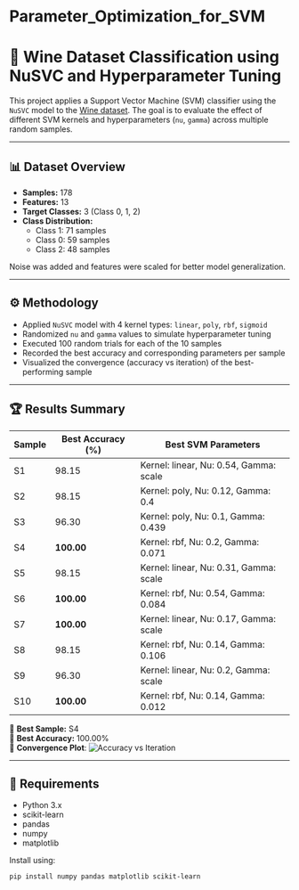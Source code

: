 # Parameter_Optimization_for_SVM
# 🍷 Wine Dataset Classification using NuSVC and Hyperparameter Tuning

This project applies a Support Vector Machine (SVM) classifier using the `NuSVC` model to the [Wine dataset](https://scikit-learn.org/stable/modules/generated/sklearn.datasets.load_wine.html). The goal is to evaluate the effect of different SVM kernels and hyperparameters (`nu`, `gamma`) across multiple random samples.

---

## 📊 Dataset Overview

- **Samples:** 178  
- **Features:** 13  
- **Target Classes:** 3 (Class 0, 1, 2)  
- **Class Distribution:**
  - Class 1: 71 samples
  - Class 0: 59 samples
  - Class 2: 48 samples

Noise was added and features were scaled for better model generalization.

---

## ⚙️ Methodology

- Applied `NuSVC` model with 4 kernel types: `linear`, `poly`, `rbf`, `sigmoid`
- Randomized `nu` and `gamma` values to simulate hyperparameter tuning
- Executed 100 random trials for each of the 10 samples
- Recorded the best accuracy and corresponding parameters per sample
- Visualized the convergence (accuracy vs iteration) of the best-performing sample

---

## 🏆 Results Summary

| Sample | Best Accuracy (%) | Best SVM Parameters                              |
|--------|-------------------|--------------------------------------------------|
| S1     | 98.15             | Kernel: linear, Nu: 0.54, Gamma: scale           |
| S2     | 98.15             | Kernel: poly, Nu: 0.12, Gamma: 0.4               |
| S3     | 96.30             | Kernel: poly, Nu: 0.1, Gamma: 0.439              |
| S4     | **100.00**        | Kernel: rbf, Nu: 0.2, Gamma: 0.071              |
| S5     | 98.15             | Kernel: linear, Nu: 0.31, Gamma: scale           |
| S6     | **100.00**        | Kernel: rbf, Nu: 0.54, Gamma: 0.084             |
| S7     | **100.00**        | Kernel: linear, Nu: 0.17, Gamma: scale           |
| S8     | 98.15             | Kernel: rbf, Nu: 0.14, Gamma: 0.106             |
| S9     | 96.30             | Kernel: linear, Nu: 0.2, Gamma: scale            |
| S10    | **100.00**        | Kernel: rbf, Nu: 0.14, Gamma: 0.012             |

🔹 **Best Sample:** S4  
🔹 **Best Accuracy:** 100.00%  
🔹 **Convergence Plot**: ![Accuracy vs Iteration](convergence_plot.png)

---

## 📌 Requirements

- Python 3.x
- scikit-learn
- pandas
- numpy
- matplotlib

Install using:

```bash
pip install numpy pandas matplotlib scikit-learn
